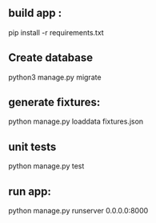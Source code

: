 ## build app :
pip install -r requirements.txt

## Create database
python3 manage.py migrate

## generate fixtures:
python manage.py loaddata fixtures.json

## unit tests
python manage.py test

## run app:
python manage.py runserver 0.0.0.0:8000


